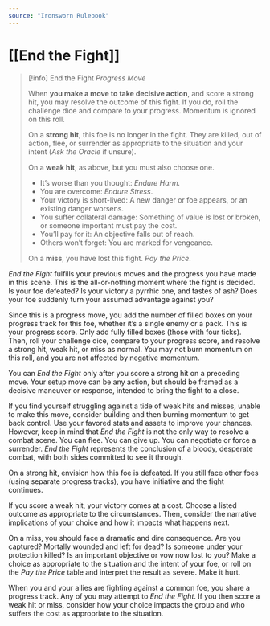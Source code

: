 ```yaml
---
source: "Ironsworn Rulebook"
---
```

# [[End the Fight]]

> [!info] End the Fight
> _Progress Move_
> 
> When **you make a move to take decisive action**, and score a strong hit, you may resolve the outcome of this fight. If you do, roll the challenge dice and compare to your progress. Momentum is ignored on this roll.
> 
> On a **strong hit**, this foe is no longer in the fight. They are killed, out of action, flee, or surrender as appropriate to the situation and your intent (_Ask the Oracle_ if unsure).
> 
> On a **weak hit**, as above, but you must also choose one.
> - It’s worse than you thought: _Endure Harm._
> - You are overcome: _Endure Stress_.
> - Your victory is short-lived: A new danger or foe appears, or an existing danger worsens.
> - You suffer collateral damage: Something of value is lost or broken, or someone important must pay the cost.
> - You’ll pay for it: An objective falls out of reach.
> - Others won’t forget: You are marked for vengeance.
> 
> On a **miss**, you have lost this fight. _Pay the Price_.

_End the Fight_ fulfills your previous moves and the progress you have made in this scene. This is the all-or-nothing moment where the fight is decided. Is your foe defeated? Is your victory a pyrrhic one, and tastes of ash? Does your foe suddenly turn your assumed advantage against you?

Since this is a progress move, you add the number of filled boxes on your progress track for this foe, whether it’s a single enemy or a pack. This is your progress score. Only add fully filled boxes (those with four ticks). Then, roll your challenge dice, compare to your progress score, and resolve a strong hit, weak hit, or miss as normal. You may not burn momentum on this roll, and you are not affected by negative momentum.

You can _End the Fight_ only after you score a strong hit on a preceding move. Your setup move can be any action, but should be framed as a decisive maneuver or response, intended to bring the fight to a close.

If you find yourself struggling against a tide of weak hits and misses, unable to make this move, consider building and then burning momentum to get back control. Use your favored stats and assets to improve your chances. However, keep in mind that _End the Fight_ is not the only way to resolve a combat scene. You can flee. You can give up. You can negotiate or force a surrender. _End the_ _Fight_ represents the conclusion of a bloody, desperate combat, with both sides committed to see it through. 

On a strong hit, envision how this foe is defeated. If you still face other foes (using separate progress tracks), you have initiative and the fight continues. 

If you score a weak hit, your victory comes at a cost. Choose a listed outcome as appropriate to the circumstances. Then, consider the narrative implications of your choice and how it impacts what happens next. 

On a miss, you should face a dramatic and dire consequence. Are you captured? Mortally wounded and left for dead? Is someone under your protection killed? Is an important objective or vow now lost to you? Make a choice as appropriate to the situation and the intent of your foe, or roll on the _Pay the Price_ table and interpret the result as severe. Make it hurt.

When you and your allies are fighting against a common foe, you share a progress track. Any of you may attempt to _End the Fight_. If you then score a weak hit or miss, consider how your choice impacts the group and who suffers the cost as appropriate to the situation.